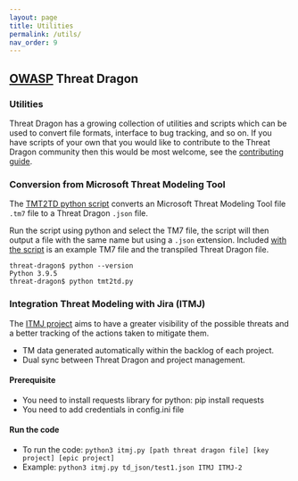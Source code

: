 ```yaml
---
layout: page
title: Utilities
permalink: /utils/
nav_order: 9
---
```


## [OWASP](https://www.owasp.org) Threat Dragon

### Utilities

Threat Dragon has a growing collection of utilities and scripts which can be used to
convert file formats, interface to bug tracking, and so on.
If you have scripts of your own that you would like to contribute to the Threat Dragon
community then this would be most  welcome, see the [contributing guide](/contribute/).

### Conversion from Microsoft Threat Modeling Tool

The [TMT2TD python script](https://raw.githubusercontent.com/owasp/threat-dragon/main/utils/TMT2TD/TMT2TD.py)
converts an Microsoft Threat Modeling Tool file `.tm7` file to a Threat Dragon `.json` file.

Run the script using python and select the TM7 file, the script will then output a
file with the same name but using a `.json` extension.
Included [with the script](https://github.com/OWASP/threat-dragon/tree/main/utils/TMT2TD)
is an example TM7 file and the transpiled Threat Dragon file.

```
threat-dragon$ python --version
Python 3.9.5
threat-dragon$ python tmt2td.py
```

### Integration Threat Modeling with Jira (ITMJ)

The [ITMJ project](https://github.com/OWASP/threat-dragon/tree/main/utils/threat-mvp)
aims to have a greater visibility of the possible threats
and a better tracking of the actions taken to mitigate them.
- TM data generated automatically within the backlog of each project.
- Dual sync between Threat Dragon and project management.

#### Prerequisite
- You need to install requests library for python: pip install requests
- You need to add credentials in config.ini file

#### Run the code
- To run the code: `python3 itmj.py [path threat dragon file] [key project] [epic project]`
- Example: `python3 itmj.py td_json/test1.json ITMJ ITMJ-2`
